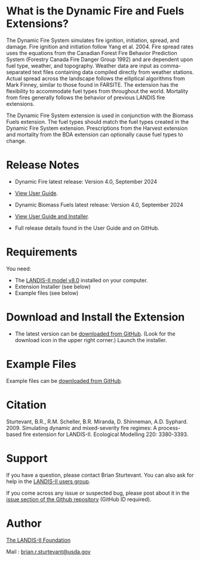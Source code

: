 # What is the Dynamic Fire and Fuels Extensions?

The Dynamic Fire System simulates fire ignition, initiation, spread, and damage. Fire ignition and initiation follow Yang et al. 2004. Fire spread rates uses the equations from the Canadian Forest Fire Behavior Prediction System (Forestry Canada Fire Danger Group 1992) and are dependent upon fuel type, weather, and topography. Weather data are input as comma-separated text files containing data compiled directly from weather stations. Actual spread across the landscape follows the elliptical algorithms from Mark Finney, similar to those found in FARSITE. The extension has the flexibility to accommodate fuel types from throughout the world. Mortality from fires generally follows the behavior of previous LANDIS fire extensions.

The Dynamic Fire System extension is used in conjunction with the Biomass Fuels extension. The fuel types should match the fuel types created in the Dynamic Fire System extension. Prescriptions from the Harvest extension and mortality from the BDA extension can optionally cause fuel types to change.

# Release Notes

- Dynamic Fire latest release: Version 4.0, September 2024
- [View User Guide](https://github.com/LANDIS-II-Foundation/Extension-Dynamic-Fire-System/blob/master/docs/LANDIS-II%20Dynamic%20Fire%20System%20v4%20User%20Guide.pdf).

- Dynamic Biomass Fuels latest release: Version 4.0, September 2024
- [View User Guide and Installer](https://github.com/LANDIS-II-Foundation/Extension-Dynamic-Biomass-Fuels/blob/master/docs/index.md).

- Full release details found in the User Guide and on GitHub.

# Requirements

You need:

- The [LANDIS-II model v8.0](http://www.landis-ii.org/install) installed on your computer.
- Extension Installer (see below)
- Example files (see below)

# Download and Install the Extension

- The latest version can be [downloaded from GitHub](https://github.com/LANDIS-II-Foundation/Extension-Dynamic-Fire-System/blob/master/deploy/installer/LANDIS-II-V8%20Dynamic%20Fire%20System%204.0-setup.exe). (Look for the download icon in the upper right corner.)  Launch the installer.

# Example Files

Example files can be [downloaded from GitHub](https://downgit.github.io/#/home?url=https://github.com/LANDIS-II-Foundation/Extension-Dynamic-Fire-System/blob/master/testings/Core8-DynamicFire4.0).

# Citation

 Sturtevant, B.R., R.M. Scheller, B.R. Miranda, D. Shinneman, A.D. Syphard. 2009. Simulating dynamic and mixed-severity fire regimes: A process-based fire extension for LANDIS-II. Ecological Modelling 220: 3380-3393.

# Support

If you have a question, please contact Brian Sturtevant. 
You can also ask for help in the [LANDIS-II users group](http://www.landis-ii.org/users).

If you come across any issue or suspected bug, please post about it in the [issue section of the Github repository](https://github.com/LANDIS-II-Foundation/Extension-Dynamic-Fire-System/issues) (GitHub ID required).

# Author

[The LANDIS-II Foundation](http://www.landis-ii.org)

Mail : brian.r.sturtevant@usda.gov

